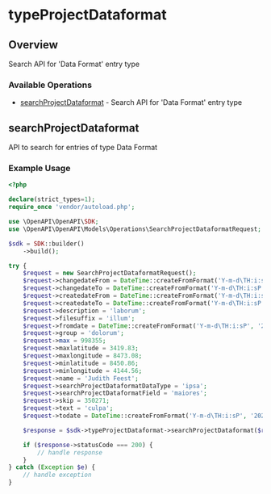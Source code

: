 # typeProjectDataformat

## Overview

Search API for 'Data Format' entry type

### Available Operations

* [searchProjectDataformat](#searchprojectdataformat) - Search API for 'Data Format' entry type

## searchProjectDataformat

API to search for entries of type Data Format

### Example Usage

```php
<?php

declare(strict_types=1);
require_once 'vendor/autoload.php';

use \OpenAPI\OpenAPI\SDK;
use \OpenAPI\OpenAPI\Models\Operations\SearchProjectDataformatRequest;

$sdk = SDK::builder()
    ->build();

try {
    $request = new SearchProjectDataformatRequest();
    $request->changedateFrom = DateTime::createFromFormat('Y-m-d\TH:i:sP', '2022-09-14T03:21:59.824Z');
    $request->changedateTo = DateTime::createFromFormat('Y-m-d\TH:i:sP', '2022-02-20T03:58:51.322Z');
    $request->createdateFrom = DateTime::createFromFormat('Y-m-d\TH:i:sP', '2021-03-30T00:37:54.186Z');
    $request->createdateTo = DateTime::createFromFormat('Y-m-d\TH:i:sP', '2022-08-26T17:41:33.772Z');
    $request->description = 'laborum';
    $request->filesuffix = 'illum';
    $request->fromdate = DateTime::createFromFormat('Y-m-d\TH:i:sP', '2022-03-13T05:15:53.160Z');
    $request->group = 'dolorum';
    $request->max = 998355;
    $request->maxlatitude = 3419.83;
    $request->maxlongitude = 8473.08;
    $request->minlatitude = 8450.86;
    $request->minlongitude = 4144.56;
    $request->name = 'Judith Feest';
    $request->searchProjectDataformatDataType = 'ipsa';
    $request->searchProjectDataformatField = 'maiores';
    $request->skip = 350271;
    $request->text = 'culpa';
    $request->todate = DateTime::createFromFormat('Y-m-d\TH:i:sP', '2022-08-06T19:13:49.286Z');

    $response = $sdk->typeProjectDataformat->searchProjectDataformat($request);

    if ($response->statusCode === 200) {
        // handle response
    }
} catch (Exception $e) {
    // handle exception
}
```

